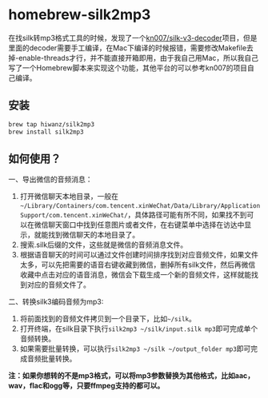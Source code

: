 homebrew-silk2mp3
============

在找silk转mp3格式工具的时候，发现了一个[kn007/silk-v3-decoder](https://github.com/kn007/silk-v3-decoder)项目，但是里面的decoder需要手工编译，在Mac下编译的时候报错，需要修改Makefile去掉-enable-threads才行，并不能直接开箱即用，由于我自己用Mac，所以我自己写了一个Homebrew脚本来实现这个功能，其他平台的可以参考kn007的项目自己编译。

安装
----

```sh
brew tap hiwanz/silk2mp3
brew install silk2mp3
```
如何使用？
----

一、导出微信的音频消息：

1. 打开微信聊天本地目录，一般在`~/Library/Containers/com.tencent.xinWeChat/Data/Library/Application Support/com.tencent.xinWeChat/`，具体路径可能有所不同，如果找不到可以在微信聊天窗口中找到任意图片或者文件，在右键菜单中选择在访达中显示，就能找到微信聊天的本地目录了。
2. 搜索.silk后缀的文件，这些就是微信的音频消息文件。
3. 根据语音聊天的时间可以通过文件创建时间排序找到对应音频文件，如果文件太多，可以先把需要的语音右键收藏到微信，删掉所有silk文件，然后再微信收藏中点击对应的语音消息，微信会下载生成一个新的音频文件，这样就能找到对应的音频文件了。

二、转换silk3编码音频为mp3:

1. 将前面找到的音频文件拷贝到一个目录下，比如`~/silk`。
2. 打开终端，在silk目录下执行`silk2mp3 ~/silk/input.silk mp3`即可完成单个音频转换。
3. 如果需要批量转换，可以执行`silk2mp3 ~/silk ~/output_folder mp3`即可完成音频批量转换。

**注：如果你想转的不是mp3格式，可以将mp3参数替换为其他格式，比如aac，wav，flac和ogg等，只要ffmpeg支持的都可以。**
